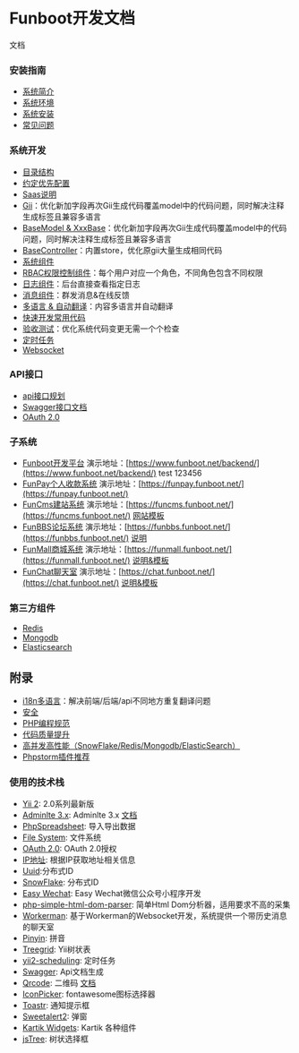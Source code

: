 Funboot开发文档
====================

文档

### 安装指南

* [系统简介](../../README.md)
* [系统环境](start-env.md)
* [系统安装](start-installation.md)
* [常见问题](start-faq.md)


### 系统开发

* [目录结构](dev-structure.md)
* [约定优先配置](dev-convention.md)
* [Saas说明](dev-saas.md)
* [Gii](dev-gii.md)：优化新加字段再次Gii生成代码覆盖model中的代码问题，同时解决注释生成标签且兼容多语言
* [BaseModel & XxxBase](dev-model.md)：优化新加字段再次Gii生成代码覆盖model中的代码问题，同时解决注释生成标签且兼容多语言
* [BaseController](dev-controller.md)：内置store，优化原gii大量生成相同代码
* [系统组件](dev-component.md)
* [RBAC权限控制组件](dev-rbac.md)：每个用户对应一个角色，不同角色包含不同权限
* [日志组件](dev-log.md)：后台直接查看指定日志
* [消息组件](dev-message.md)：群发消息&在线反馈
* [多语言 & 自动翻译](dev-lang.md)：内容多语言并自动翻译
* [快速开发常用代码](dev-view.md)
* [验收测试](dev-test.md)：优化系统代码变更无需一个个检查
* [定时任务](dev-schedule.md)
* [Websocket](dev-websocket.md)


### API接口

* [api接口规划](api.md)
* [Swagger接口文档](api-swagger.md)
* [OAuth 2.0](oauth2.md)


### 子系统

* [Funboot开发平台](https://github.com/funson86/funboot) 演示地址：[https://www.funboot.net/backend/](https://www.funboot.net/backend/) test 123456
* [FunPay个人收款系统](https://github.com/funson86/funpay) 演示地址：[https://funpay.funboot.net/](https://funpay.funboot.net/)
* [FunCms建站系统](https://github.com/funson86/funcms) 演示地址：[https://funcms.funboot.net/](https://funcms.funboot.net/)  [网站模板](https://github.com/funson86/funcms)
* [FunBBS论坛系统](https://github.com/funson86/funbbs) 演示地址：[https://funbbs.funboot.net/](https://funbbs.funboot.net/)  [说明](https://github.com/funson86/funbbs)
* [FunMall商城系统](https://github.com/funson86/funmall) 演示地址：[https://funmall.funboot.net/](https://funmall.funboot.net/)  [说明&模板](https://github.com/funson86/funmall)
* [FunChat聊天室](https://github.com/funson86/yii2-websocket) 演示地址：[https://chat.funboot.net/](https://chat.funboot.net/)  [说明&模板](https://github.com/funson86/yii2-websocket)


### 第三方组件

* [Redis](3rd-redis.md)
* [Mongodb](3rd-redis.md)
* [Elasticsearch](3rd-elasticsearch.md)

附录
------------

* [i18n多语言](appendix-i18n.md)：解决前端/后端/api不同地方重复翻译问题
* [安全](appendix-security.md)
* [PHP编程规范](appendix-code-style.md)
* [代码质量提升](appendix-quality.md)
* [高并发高性能（SnowFlake/Redis/Mongodb/ElasticSearch）](appendix-high.md)
* [Phpstorm插件推荐](appendix-phpstorm.md)


### 使用的技术栈
- [Yii 2](http://www.yiiframework.com/): 2.0系列最新版
- [Adminlte 3.x](https://adminlte.io/): Adminlte 3.x [文档](https://adminlte.io/docs/3.0/components/main-header.html)
- [PhpSpreadsheet](https://github.com/PHPOffice/PhpSpreadsheet): 导入导出数据
- [File System](https://github.com/thephpleague/flysystem): 文件系统
- [OAuth 2.0](https://github.com/thephpleague/oauth2-server): OAuth 2.0授权
- [IP地址](https://github.com/zhuzhichao/ip-location-zh): 根据IP获取地址相关信息
- [Uuid](https://github.com/ramsey/uuid):分布式ID
- [SnowFlake](https://github.com/godruoyi/php-snowflake): 分布式ID
- [Easy Wechat](https://github.com/jianyan74/yii2-treegrid): Easy Wechat微信公众号小程序开发
- [php-simple-html-dom-parser](https://github.com/Kub-AT/php-simple-html-dom-parser): 简单Html Dom分析器，适用要求不高的采集
- [Workerman](https://github.com/walkor/Workerman): 基于Workerman的Websocket开发，系统提供一个带历史消息的聊天室
- [Pinyin](https://github.com/overtrue/pinyin): 拼音
- [Treegrid](https://github.com/jianyan74/yii2-treegrid): Yii树状表
- [yii2-scheduling](https://github.com/omnilight/yii2-scheduling): 定时任务
- [Swagger](https://github.com/zircote/swagger-php): Api文档生成
- [Qrcode](https://github.com/2amigos/qrcode-library): 二维码  [文档](https://qrcode-library.readthedocs.io/en/latest/)
- [IconPicker](https://github.com/itsjavi/fontawesome-iconpicker): fontawesome图标选择器
- [Toastr](https://github.com/CodeSeven/toastr): 通知提示框
- [Sweetalert2](https://github.com/sweetalert2/sweetalert2): 弹窗
- [Kartik Widgets](https://github.com/kartik-v/yii2-widget-datetimepicker): Kartik 各种组件
- [jsTree](https://www.jstree.com/): 树状选择框
